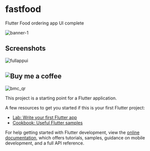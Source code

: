 # fastfood
Flutter Food ordering app UI complete

![banner-1](https://github.com/abhikp002/fastfood/assets/74450997/4c6e8010-059b-47d2-b100-7eef533cdcc2)

## Screenshots
![fullappui](https://github.com/abhikp002/fastfood/assets/74450997/48c355e2-1e51-4bc4-bc60-02a614224fdb)

## ![Buy me a coffee ](https://www.buymeacoffee.com/abhikp002)

![bmc_qr](https://github.com/abhikp002/fastfood/assets/74450997/df2df996-8bd2-452d-899c-8516dfc577ae)



This project is a starting point for a Flutter application.

A few resources to get you started if this is your first Flutter project:

- [Lab: Write your first Flutter app](https://docs.flutter.dev/get-started/codelab)
- [Cookbook: Useful Flutter samples](https://docs.flutter.dev/cookbook)

For help getting started with Flutter development, view the
[online documentation](https://docs.flutter.dev/), which offers tutorials,
samples, guidance on mobile development, and a full API reference.
